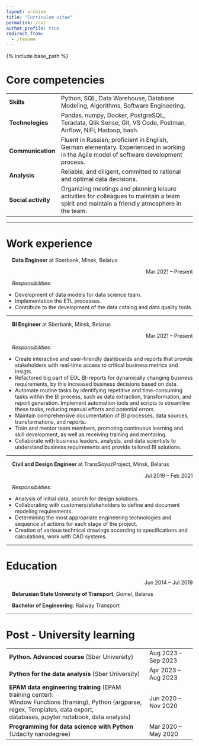 ```yaml
---
layout: archive
title: "Curriculum vitae"
permalink: /cv/
author_profile: true
redirect_from:
  - /resume
---
```


{% include base_path %}




# Core competencies


|  |  |
| ------ | ------ |
| <b>Skills | Python, SQL, Data Warehouse, Database Modeling, Algorithms, Software Engineering.|
| <b>Technologies | Pandas, numpy, Docker, PostgreSQL, Teradata, Qlik Sense, Git, VS Code, Postman, Airflow, NiFi, Hadoop, bash.|
| <b>Communication | Fluent in Russian; proficient in English, German elementary. Experienced in working in the Agile model of software development process.|
| <b>Analysis | Reliable, and diligent, committed to rational and optimal data decisions. |
| <b>Social activity | Organizing meetings and planning leisure activities for colleagues to maintain a team spirit and maintain a friendly atmosphere in the team. |



---
# Work experience

&nbsp;&nbsp;&nbsp;&nbsp;**Data Engineer** at Sberbank, Minsk, Belarus 
<div style="text-align: right"> Mar 2021 &ndash; Present </div>

&nbsp;&nbsp;&nbsp;&nbsp;<em>Responsibilities:</em>
* Development of data models for data science team.
* Implementation the ETL processes.
* Contribute to the development of the data catalog and data quality tools.

---
&nbsp;&nbsp;&nbsp;&nbsp;**BI Engineer** at Sberbank, Minsk, Belarus 
<div style="text-align: right"> Mar 2021 &ndash; Present </div>

&nbsp;&nbsp;&nbsp;&nbsp;<em>Responsibilities:</em>
* Create interactive and user-friendly dashboards and reports that provide stakeholders with real-time access to critical business metrics and insigts.
* Refactored big part of EOL BI-reports for dynamically changing business requirements, by this increased business decisions based on data.
* Automate routine tasks by identifying repetitive and time-consuming tasks within the BI process, such as data extraction, transformation, and report generation. Implement automation tools and scripts to streamline these tasks, reducing manual efforts and potential errors.
* Maintain comprehensive documentation of BI processes, data sources, transformations, and reports.
* Train and mentor team members, promoting continuous learning and skill development, as well as receiving training and mentoring.
* Collaborate with business leaders, analysts, and data scientists to understand business requirements and provide tailored BI solutions.


---
&nbsp;&nbsp;&nbsp;&nbsp;**Civil and Design Engineer** at TransSoyuzProject, Minsk, Belarus
<div style="text-align: right"> Jul 2019 &ndash; Feb 2021 </div>

&nbsp;&nbsp;&nbsp;&nbsp;<em>Responsibilities:</em>
* Analysis of initial data, search for design solutions.
* Collaborating with customers/stakeholders to define and document modeling requirements.
* Determining the most appropriate engineering technologies and sequence of actions for each stage of the project.
* Creation of various technical drawings according to specifications and calculations, work with CAD systems.


---
# Education

<div style="text-align: right"> Jun 2014 &ndash; Jul 2019 </div>

&nbsp;&nbsp;&nbsp;&nbsp;**Belarusian State University of Transport**, Gomel, Belarus 

&nbsp;&nbsp;&nbsp;&nbsp;**Bachelor of Engineering**: Railway Transport


---
# Post - University learning

|  |  |
| ------ | ------ |
| <b>Python. Advanced course</b> (Sber University) | Aug 2023 &ndash; Sep 2023 |
| <b>Python for the data analysis</b> (Sber University) | Apr 2023 &ndash; Aug 2023 |
| <b>EPAM data engineering training</b> (EPAM training center): <br> Window Functions (framing), Python (argparse, regex, Templates, data export, <br>databases, jupyter notebook, data analysis) | Jun 2020 &ndash; Nov 2020 |
| <b>Programming for data science with Python</b> (Udacity nanodegree) | Mar 2020 &ndash; May 2020 |
